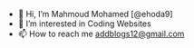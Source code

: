 - 👋 Hi, I’m Mahmoud Mohamed [@ehoda9]
- 👀 I’m interested in Coding Websites
- 📫 How to reach me addblogs12@gmail.com
